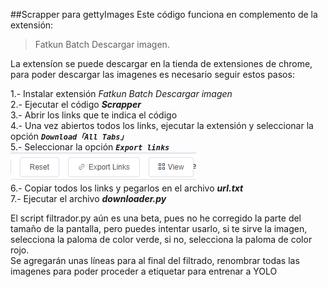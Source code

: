 ##Scrapper para gettyImages
Este código funciona en complemento de la extensión:
> Fatkun Batch Descargar imagen.  
  
La extensíon se puede descargar en la tienda de extensiones de chrome, para poder descargar las imagenes es necesario seguir estos pasos:  

1.- Instalar extensión _Fatkun Batch Descargar imagen_  
2.- Ejecutar el código **_Scrapper_**  
3.- Abrir los links que te indica el código  
4.- Una vez abiertos todos los links, ejecutar la extensión y seleccionar la opción _**`Download「All Tabs」`**_  
5.- Seleccionar la opción  **_`Export links`_**
![img.png](img.png)  
6.- Copiar todos los links y pegarlos en el archivo **_url.txt_**  
7.- Ejecutar el archivo **_downloader.py_**

El script filtrador.py aún es una beta, pues no he corregido la parte del tamaño de la pantalla, pero puedes intentar usarlo, si te sirve la imagen, selecciona la paloma de color verde, si no, selecciona la paloma de color rojo.  
Se agregarán unas líneas para al final del filtrado, renombrar todas las imagenes para poder proceder a etiquetar para entrenar a YOLO
